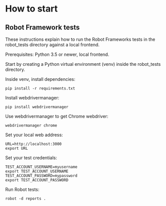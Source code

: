 # How to start

## Robot Framework tests

These instructions explain how to run the Robot Frameworks tests in the robot_tests directory against a local frontend.

Prerequisites: Python 3.5 or newer, local frontend.

Start by creating a Python virtual environment (venv) inside the robot_tests directory.

Inside venv, install dependencies:
```
pip install -r requirements.txt
```

Install webdrivermanager:
```
pip install webdrivermanager
```
Use webdrivermanager to get Chrome webdriver:
```
webdrivermanager chrome
```

Set your local web address:
```
URL=http://localhost:3000
export URL
```

Set your test credentials:

```
TEST_ACCOUNT_USERNAME=myusername
export TEST_ACCOUNT_USERNAME
TEST_ACCOUNT_PASSWORD=mypassword
export TEST_ACCOUNT_PASSWORD
```


Run Robot tests:
```
robot -d reports .	
	
```
